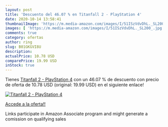 ```yaml
---
layout: post
title: 'Descuento del 46.07 % en Titanfall 2 - PlayStation 4'
date: 2020-10-14 13:58:41
thumbnailImage: 'https://m.media-amazon.com/images/I/51ISzVdvDhL._SL200_.jpg'
images: [ 'https://m.media-amazon.com/images/I/51ISzVdvDhL._SL200_.jpg' ]
comments: true
category: ofertas
author: ring
slug: B01GKGVI8U
description:
actualPrice: 10.78 USD
comparePrice: 19.99 USD
inStock: true
---
```


Tienes [Titanfall 2 - PlayStation 4](https://www.amazon.com/dp/B01GKGVI8U/?tag=tolees-20) con un 46.07 % de descuento con precio de oferta de 10.78 USD (original: 19.99 USD) en el siguiente enlace!

[![Titanfall 2 - PlayStation 4](https://m.media-amazon.com/images/I/51ISzVdvDhL._SL200_.jpg)](https://www.amazon.com/dp/B01GKGVI8U/?tag=tolees-20)

[Accede a la oferta!!](https://www.amazon.com/dp/B01GKGVI8U/?tag=tolees-20)

Links participate in Amazon Associate program and might generate a comission on qualifying sales


